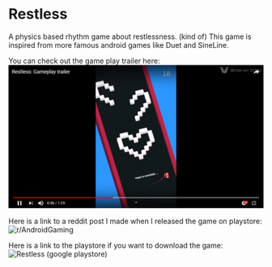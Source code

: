 # Restless
A physics based rhythm game about restlessness. (kind of)
This game is inspired from more famous android games like Duet and SineLine.

You can check out the game play trailer here: 
[![RESTLESS gameplay trailer](https://github.com/hardikpnsp/Restless/blob/master/GamePlaySS.png?raw=true)](https://www.youtube.com/watch?v=pcHUwFqPe1A&t=6s)

Here is a link to a reddit post I made when I released the game on playstore:
![r/AndroidGaming](https://www.reddit.com/r/AndroidGaming/comments/c6yfk1/dev_restless_i_developed_this_game_as_a_hobby/)

Here is a link to the playstore if you want to download the game:
![Restless (google playstore)](https://play.google.com/store/apps/details?id=com.HardikPrajapati.Restless)
